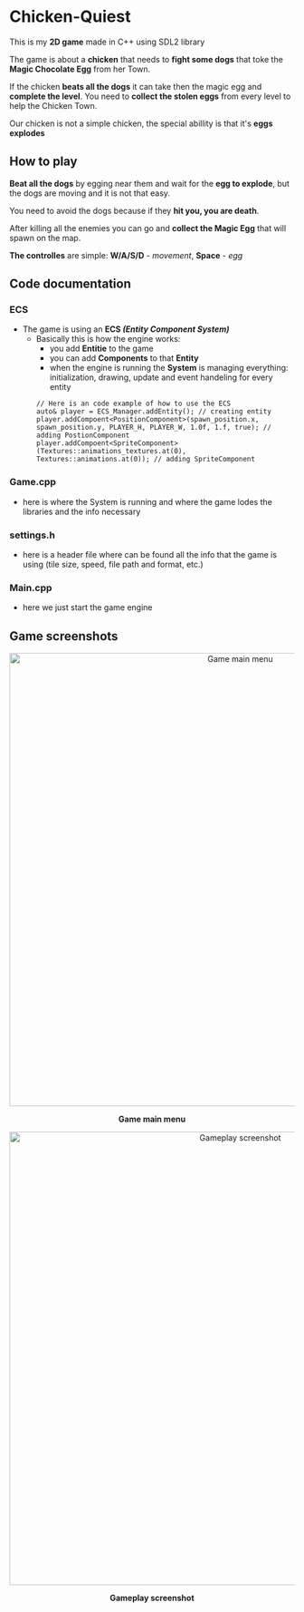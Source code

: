 # Chicken-Quiest
This is my **2D game** made in C++ using SDL2 library

The game is about a **chicken** that needs to **fight some dogs** that toke the **Magic Chocolate Egg** from her Town.

If the chicken **beats all the dogs** it can take then the magic egg and **complete the level**. You need to **collect the stolen eggs** from every level to help the Chicken Town.

Our chicken is not a simple chicken, the special abillity is that it's **eggs explodes**

## How to play
**Beat all the dogs** by egging near them and wait for the **egg to explode**, but the dogs are moving and it is not that easy.

You need to avoid the dogs because if they **hit you, you are death**.

After killing all the enemies you can go and **collect the Magic Egg** that will spawn on the map.

**The controlles** are simple: **W/A/S/D** - _movement_, **Space** - _egg_

## Code documentation
### ECS
- The game is using an **ECS _(Entity Component System)_**
  - Basically this is how the engine works:
      - you add **Entitie** to the game
      - you can add **Components** to that **Entity**
      - when the engine is running the **System** is managing everything: initialization, drawing, update and event handeling for every entity
      ```
      // Here is an code example of how to use the ECS
      auto& player = ECS_Manager.addEntity(); // creating entity
	  player.addCompoent<PositionComponent>(spawn_position.x, spawn_position.y, PLAYER_H, PLAYER_W, 1.0f, 1.f, true); // adding PostionComponent
	  player.addCompoent<SpriteComponent>(Textures::animations_textures.at(0), Textures::animations.at(0)); // adding SpriteComponent
      ```
### Game.cpp
- here is where the System is running and where the game lodes the libraries and the info necessary
### settings.h
- here is a header file where can be found all the info that the game is using (tile size, speed, file path and format, etc.)
### Main.cpp
- here we just start the game engine

## Game screenshots

<p align="center" styple="bold">
<img width="800" src="https://user-images.githubusercontent.com/20514478/227737974-770b9fb1-5035-4273-97f2-8b44c88a5d9d.png" alt="Game main menu">
</p>
<p align="center" styple="bold">
<b>Game main menu</b>
</p>

<p align="center" styple="bold">
<img width="800" src="https://user-images.githubusercontent.com/20514478/227737984-9d54ade6-f4d2-4a31-8f7f-f95cdf668895.png" alt="Gameplay screenshot">
</p>
<p align="center" styple="bold">
<p align="center"><b>Gameplay screenshot</b></p>
</p>


